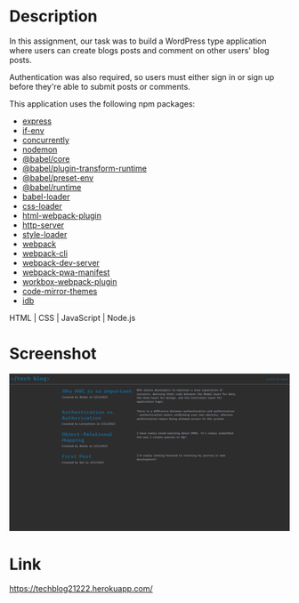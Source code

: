 # Description

In this assignment, our task was to build a WordPress type application where users can create blogs posts and comment on other users' blog posts.

Authentication was also required, so users must either sign in or sign up before they're able to submit posts or comments.

This application uses the following npm packages:

- [express](https://www.npmjs.com/package/express)
- [if-env](https://www.npmjs.com/package/if-env)
- [concurrently](https://www.npmjs.com/package/concurrently)
- [nodemon](https://www.npmjs.com/package/nodemon)
- [@babel/core](https://www.npmjs.com/package/@babel/core)
- [@babel/plugin-transform-runtime](https://www.npmjs.com/package/@babel/plugin-transform-runtime)
- [@babel/preset-env](https://www.npmjs.com/package/"@babel/preset-env)
- [@babel/runtime](https://www.npmjs.com/package/@babel/runtime)
- [babel-loader](https://www.npmjs.com/package/babel-loader)
- [css-loader](https://www.npmjs.com/package/css-loader)
- [html-webpack-plugin](https://www.npmjs.com/package/html-webpack-plugin)
- [http-server](https://www.npmjs.com/package/http-server)
- [style-loader](https://www.npmjs.com/package/style-loader)
- [webpack](https://www.npmjs.com/package/webpack)
- [webpack-cli](https://www.npmjs.com/package/webpack-cli)
- [webpack-dev-server](https://www.npmjs.com/package/webpack-dev-server)
- [webpack-pwa-manifest](https://www.npmjs.com/package/webpack-pwa-manifest)
- [workbox-webpack-plugin](https://www.npmjs.com/package/workbox-webpack-plugin)
- [code-mirror-themes](https://www.npmjs.com/package/code-mirror-themes)
- [idb](https://www.npmjs.com/package/idb)

HTML | CSS | JavaScript | Node.js

# Screenshot

![Screenshot of webpage](./images/homework-readme.png)

# Link

https://techblog21222.herokuapp.com/
